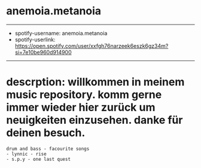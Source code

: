 # anemoia.metanoia

---

- spotify-username: anemoia.metanoia
- spotify-userlink: https://open.spotify.com/user/xxfgh76narzeek6eszk6gz34m?si=7e10be960d914900

---

# descrption: willkommen in meinem music repository. komm gerne immer wieder hier zurück um neuigkeiten einzusehen. danke für deinen besuch.

```
drum and bass - facourite songs
- lynnic - rise
- s.p.y - one last quest
```

